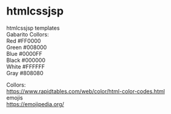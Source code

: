 # htmlcssjsp<br>
htmlcssjsp templates<br>
Gabarito Collors:<br>
Red   #FF0000<br>
Green #008000<br>
Blue  #0000FF<br>
Black #000000<br>
White #FFFFFF<br>
Gray  #808080<br>

Collors:<br>
https://www.rapidtables.com/web/color/html-color-codes.html<br>
emojis<br>
https://emojipedia.org/<br>